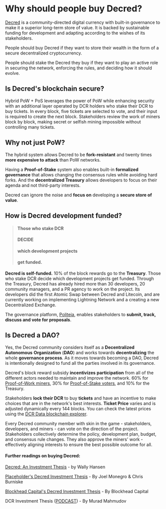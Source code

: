 # Why should people buy Decred?

[Decred](https://decred.org/) is a community-directed digital currency with built-in governance to make it a superior long-term store of value. It is backed by sustainable funding for development and adapting according to the wishes of its stakeholders.

People should buy Decred if they want to store their wealth in the form of a secure decentralized cryptocurrency.

People should stake the Decred they buy if they want to play an active role in securing the network, enforcing the rules, and deciding how it should evolve.

## Is Decred's blockchain secure?

Hybrid PoW + PoS leverages the power of PoW while enhancing security with an additional layer operated by DCR holders who stake their DCR to buy tickets. In every block, five tickets are selected to vote, and their input is required to create the next block. Stakeholders review the work of miners block by block, making secret or selfish mining impossible without controlling many tickets.

## Why not just PoW?

The hybrid system allows Decred to be **fork-resistant** and twenty times **more expensive to attack** than PoW networks.

Having a **Proof-of-Stake** system also enables built-in **formalized governance** that allows changing the consensus rules while avoiding hard forks. And the **decentralized Treasury** allows developers to focus on their agenda and not third-party interests.

Decred can ignore the noise and **focus on** developing a **secure store of value**.

## How is Decred development funded?

> #### Those who stake DCR
>
> #### DECIDE
>
> #### which development projects
>
> #### get funded.

**Decred is self-funded.** 10% of the block rewards go to the **Treasury**. Those who stake DCR decide which development projects get funded. Through the Treasury, Decred has already hired more than 30 developers, 20 community managers, and a PR agency to work on the project. Its developers did the first Atomic Swap between Decred and Litecoin, and are currently working on implementing Lightning Network and a creating a new Decentralized Exchange.

The governance platform, [Politeia](https://docs.decred.org/governance/politeia/overview/), enables stakeholders to **submit, track, discuss and vote for proposals**.

## Is Decred a DAO?

Yes, the Decred community considers itself as a **Decentralized** **Autonomous** **Organization** (**DAO**) and works towards **decentralizing** the whole **governance process**. As it moves towards becoming a DAO, Decred is intentionally designed to fund all the parties involved in its governance. 

Decred's block reward subsidy **incentivizes** **participation** from all of the different actors needed to maintain and improve the network. 60% for [Proof-of-Work miners](https://docs.decred.org/mining/overview/), 30% for [Proof-of-Stake voters](https://docs.decred.org/proof-of-stake/overview/), and 10% for the Treasury.

Stakeholders **lock their DCR** to buy **tickets** and have an incentive to make choices that are in the network's best interests. **Ticket Price** varies and is adjusted dynamically every 144 blocks. You can check the latest prices using the [DCR Data blockchain explorer](https://explorer.dcrdata.org/ticketpool).

Every Decred community member with skin in the game - stakeholders, developers, and miners - can vote on the direction of the project. Stakeholders collectively determine the policy, development plan, budget, and consensus rule changes. They also approve the miners' work -effectively aligning interests to ensure the best possible outcome for all.



#### Further readings on buying Decred:

[Decred: An Investment Thesis](https://medium.com/coinmonks/decred-an-investment-thesis-bf9ba3cd1042) - by Wally Hansen

[Placeholder's Decred Investment Thesis](https://www.placeholder.vc/blog/2018/5/12/decred-investment-thesis) - By Joel Monegro & Chris Burniske

[Blockhead Capital's Decred Investment Thesis](https://www.blockheadcap.com/post/decred-investment-thesis) - By Blockhead Capital

DCR Investment Thesis ([PODCAST](https://decredindepth.libsyn.com/murad-mahmudov-dcr-investment-thesis-sov-narrative-crypto-economics-0)) - By Murad Mahmudov



